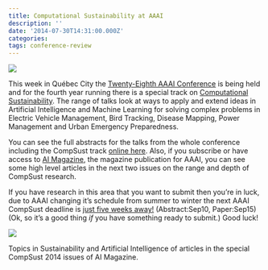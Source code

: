 ```yaml
---
title: Computational Sustainability at AAAI
description: ''
date: '2014-07-30T14:31:00.000Z'
categories: 
tags: conference-review
---
```


![](/assets/0__k__gh3PYlw__0gXlZR.jpg)

This week in Québec City the [Twenty-Eighth AAAI Conference](http://www.aaai.org/Conferences/AAAI/aaai14.php) is being held and for the fourth year running there is a special track on [Computational Sustainability](http://www.computational-sustainability.org/). The range of talks look at ways to apply and extend ideas in Artificial Intelligence and Machine Learning for solving complex problems in Electric Vehicle Management, Bird Tracking, Disease Mapping, Power Management and Urban Emergency Preparedness.

You can see the full abstracts for the talks from the whole conference including the CompSust track [online here](http://easychair.org/smart-program/AAAI-14/2014-07-29.html#talk:3872). Also, if you subscribe or have access to [AI Magazine](http://www.aaai.org/Magazine/magazine.php), the magazine publication for AAAI, you can see some high level articles in the next two issues on the range and depth of CompSust research.

If you have research in this area that you want to submit then you’re in luck, due to AAAI changing it’s schedule from summer to winter the next AAAI CompSust deadline is [just five weeks away!](http://www.aaai.org/Conferences/AAAI/2015/aaai15computational.php) (Abstract:Sep10, Paper:Sep15) (Ok, so it’s a good thing _if_ you have something ready to submit.) Good luck!

![](/assets/0__b0chleK7__Pb__h2Pr.png)

Topics in Sustainability and Artificial Intelligence of articles in the special CompSust 2014 issues of AI Magazine.
